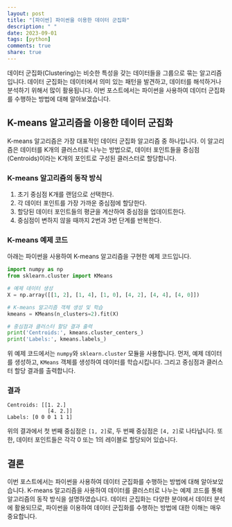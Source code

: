 ```yaml
---
layout: post
title: "[파이썬] 파이썬을 이용한 데이터 군집화"
description: " "
date: 2023-09-01
tags: [python]
comments: true
share: true
---
```


데이터 군집화(Clustering)는 비슷한 특성을 갖는 데이터들을 그룹으로 묶는 알고리즘입니다. 데이터 군집화는 데이터에서 의미 있는 패턴을 발견하고, 데이터를 해석하거나 분석하기 위해서 많이 활용됩니다. 이번 포스트에서는 파이썬을 사용하여 데이터 군집화를 수행하는 방법에 대해 알아보겠습니다.

## K-means 알고리즘을 이용한 데이터 군집화

K-means 알고리즘은 가장 대표적인 데이터 군집화 알고리즘 중 하나입니다. 이 알고리즘은 데이터를 K개의 클러스터로 나누는 방법으로, 데이터 포인트들을 중심점(Centroids)이라는 K개의 포인트로 구성된 클러스터로 할당합니다.

### K-means 알고리즘의 동작 방식

1. 초기 중심점 K개를 랜덤으로 선택한다.
2. 각 데이터 포인트를 가장 가까운 중심점에 할당한다.
3. 할당된 데이터 포인트들의 평균을 계산하여 중심점을 업데이트한다.
4. 중심점이 변하지 않을 때까지 2번과 3번 단계를 반복한다.

### K-means 예제 코드

아래는 파이썬을 사용하여 K-means 알고리즘을 구현한 예제 코드입니다.

```python
import numpy as np
from sklearn.cluster import KMeans

# 예제 데이터 생성
X = np.array([[1, 2], [1, 4], [1, 0], [4, 2], [4, 4], [4, 0]])

# K-means 알고리즘 객체 생성 및 학습
kmeans = KMeans(n_clusters=2).fit(X)

# 중심점과 클러스터 할당 결과 출력
print('Centroids:', kmeans.cluster_centers_)
print('Labels:', kmeans.labels_)
```

위 예제 코드에서는 `numpy`와 `sklearn.cluster` 모듈을 사용합니다. 먼저, 예제 데이터를 생성하고, `KMeans` 객체를 생성하여 데이터를 학습시킵니다. 그리고 중심점과 클러스터 할당 결과를 출력합니다.

### 결과

```
Centroids: [[1. 2.]
             [4. 2.]]
Labels: [0 0 0 1 1 1]
```

위의 결과에서 첫 번째 중심점은 `[1, 2]`로, 두 번째 중심점은 `[4, 2]`로 나타납니다. 또한, 데이터 포인트들은 각각 0 또는 1의 레이블로 할당되어 있습니다.

## 결론

이번 포스트에서는 파이썬을 사용하여 데이터 군집화를 수행하는 방법에 대해 알아보았습니다. K-means 알고리즘을 사용하여 데이터를 클러스터로 나누는 예제 코드를 통해 알고리즘의 동작 방식을 설명하였습니다. 데이터 군집화는 다양한 분야에서 데이터 분석에 활용되므로, 파이썬을 이용하여 데이터 군집화를 수행하는 방법에 대한 이해는 매우 중요합니다.